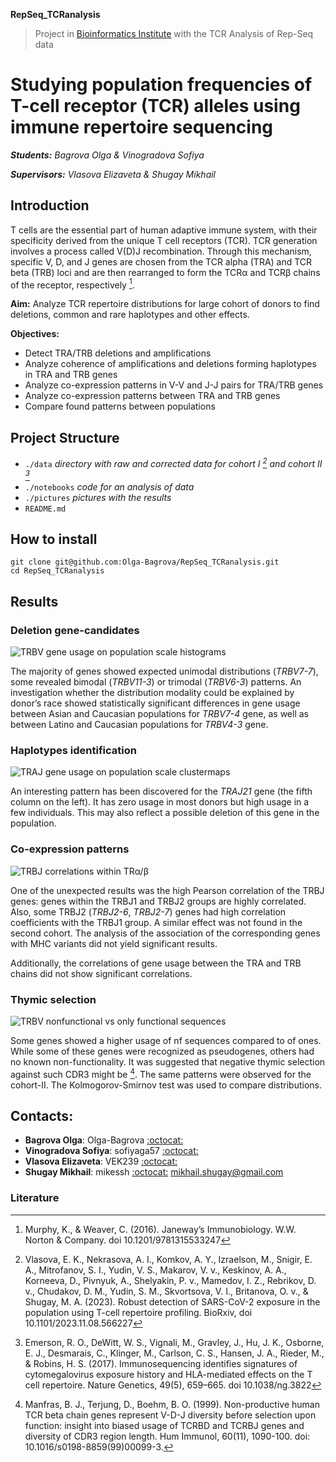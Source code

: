 **RepSeq_TCRanalysis**
>Project in [Bioinformatics Institute](https://bioinf.me/) with the TCR Analysis of Rep-Seq data


# Studying population frequencies of T-cell receptor (TCR) alleles using immune repertoire sequencing

***Students:** Bagrova Olga & Vinogradova Sofiya*

***Supervisors:** Vlasova Elizaveta & Shugay Mikhail*


## Introduction

T cells are the essential part of human adaptive immune system, with their specificity derived from the unique T cell receptors (TCR). TCR generation involves a process called V(D)J recombination. Through this mechanism, specific V, D, and J genes are chosen from the TCR alpha (TRA) and TCR beta (TRB) loci and are then rearranged to form the TCRα and TCRβ chains of the receptor, respectively [^1].

**Aim:**
Analyze TCR repertoire distributions for large cohort of donors to find deletions, common and rare haplotypes and other effects.

**Objectives:**

* Detect TRA/TRB deletions and amplifications 
* Analyze coherence of amplifications and deletions forming haplotypes in TRA and TRB genes
* Analyze co-expression patterns in V-V and J-J pairs for TRA/TRB genes
* Analyze co-expression patterns between TRA and TRB genes
* Compare found patterns between populations


## Project Structure
- `./data` *directory with raw and corrected data for cohort I [^2] and cohort II [^3]*
- `./notebooks` *code for an analysis of data*
- `./pictures` *pictures with the results* 
- `README.md`


## How to install
```
git clone git@github.com:Olga-Bagrova/RepSeq_TCRanalysis.git
cd RepSeq_TCRanalysis
```


## Results

### Deletion gene-candidates

![TRBV gene usage on population scale histograms](/pictures/TRBV_hist_gene_usage.png)

The majority of genes showed expected unimodal distributions (*TRBV7-7*), some revealed bimodal (*TRBV11-3*) or trimodal (*TRBV6-3*) patterns. An investigation whether the distribution modality could be explained by donor’s race showed statistically significant differences in gene usage between Asian and Caucasian populations for *TRBV7-4* gene, as well as between Latino and Caucasian populations for *TRBV4-3* gene.

### Haplotypes identification

![TRAJ gene usage on population scale clustermaps](/pictures/TRAJ_clustermap_maxnorm.png)

An interesting pattern has been discovered for the *TRAJ21* gene (the fifth column on the left). It has zero usage in most donors but high usage in a few individuals. This may also reflect a possible deletion of this gene in the population.

### Co-expression patterns

![TRBJ correlations within TRα/β](/pictures/TRBJ_corr.png)

One of the unexpected results was the high Pearson correlation of the TRBJ genes: genes within the TRBJ1 and TRBJ2 groups are highly correlated. Also, some TRBJ2 (*TRBJ2-6*, *TRBJ2-7*) genes had high correlation coefficients with the TRBJ1 group.
A similar effect was not found in the second cohort. The analysis of the association of the corresponding genes with MHC variants did not yield significant results.

Additionally, the correlations of gene usage between the TRA and TRB chains did not show significant correlations.

### Thymic selection

![TRBV nonfunctional vs only functional sequences](/pictures/TRBV_scatter_of_nf.png)

Some genes showed a higher usage of nf sequences compared to of ones. While some of these genes were recognized as pseudogenes, others had no known non-functionality. It was suggested that negative thymic selection against such CDR3 might be [^4]. The same patterns were observed for the cohort-II. The Kolmogorov-Smirnov test was used to compare distributions.


## Contacts:

* **Bagrova Olga**: Olga-Bagrova [:octocat:](https://github.com/Olga-Bagrova)
* **Vinogradova Sofiya**: sofiyaga57 [:octocat:](https://github.com/sofiyaga57)
* **Vlasova Elizaveta**: VEK239 [:octocat:](https://github.com/VEK239)
* **Shugay Mikhail**: mikessh [:octocat:](https://github.com/mikessh) mikhail.shugay@gmail.com


### Literature

[^1]:	Murphy, K., & Weaver, C. (2016). Janeway’s Immunobiology. W.W. Norton & Company. doi 10.1201/9781315533247
[^2]:	Vlasova, E. K., Nekrasova, A. I., Komkov, A. Y., Izraelson, M., Snigir, E. A., Mitrofanov, S. I., Yudin, V. S., Makarov, V. v., Keskinov, A. A., Korneeva, D., Pivnyuk, A., Shelyakin, P. v., Mamedov, I. Z., Rebrikov, D. v., Chudakov, D. M., Yudin, S. M., Skvortsova, V. I., Britanova, O. v., & Shugay, M. A. (2023). Robust detection of SARS-CoV-2 exposure in the population using T-cell repertoire profiling. BioRxiv, doi 10.1101/2023.11.08.566227
[^3]:	Emerson, R. O., DeWitt, W. S., Vignali, M., Gravley, J., Hu, J. K., Osborne, E. J., Desmarais, C., Klinger, M., Carlson, C. S., Hansen, J. A., Rieder, M., & Robins, H. S. (2017). Immunosequencing identifies signatures of cytomegalovirus exposure history and HLA-mediated effects on the T cell repertoire. Nature Genetics, 49(5), 659–665. doi 10.1038/ng.3822
[^4]:	Manfras, B. J., Terjung, D., Boehm, B. O. (1999). Non-productive human TCR beta chain genes represent V-D-J diversity before selection upon function: insight into biased usage of TCRBD and TCRBJ genes and diversity of CDR3 region length. Hum Immunol, 60(11), 1090-100. doi: 10.1016/s0198-8859(99)00099-3.
